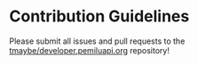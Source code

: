 # Contribution Guidelines

Please submit all issues and pull requests to the [tmaybe/developer.pemiluapi.org](https://github.com/tmaybe/developer.pemiluapi.org) repository!